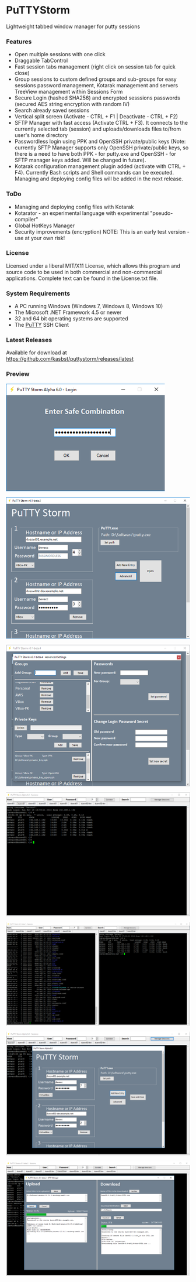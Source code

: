 # PuTTYStorm
Lightweight tabbed window manager for putty sessions

### Features
 - Open multiple sessions with one click
 - Draggable TabControl
 - Fast session tabs management (right click on session tab for quick close)
 - Group sessions to custom defined groups and sub-groups for easy sessions password management, Kotarak management and servers TreeView management within Sessions Form
 - Secure Login (hashed SHA256) and encrypted sesssions passwords (secured AES string encryption with random IV)
 - Search already saved sessions
 - Vertical split screen (Activate - CTRL + F1 | Deactivate - CTRL + F2)
 - SFTP Manager with fast access (Activate CTRL + F3). It connects to the currently selected tab (session) and uploads/downloads files to/from user's home directory
 - Passwordless login using PPK and OpenSSH private/public keys (Note: currently SFTP Manager supports only OpenSSH private/public keys, so there is a need to have both PPK - for putty.exe and OpenSSH - for SFTP manager keys added. Will be changed in future).
 - Kotarak configuration management plugin added (activate with CTRL + F4). Currently Bash scripts and Shell commands can be executed. Managing and deploying config files will be added in the next release.
 
### ToDo
 - Managing and deploying config files with Kotarak
 - Kotarator - an experimental language with experimental "pseudo-compiler"
 - Global HotKeys Manager
 - Security improvements (encryption) NOTE: This is an early test version - use at your own risk!
 
### License
Licensed under a liberal MIT/X11 License, which allows this program and source code to be used in both commercial and non-commercial applications. Complete text can be found in the License.txt file.

### System Requirements
  * A PC running Windows (Windows 7, Windows 8, Windows 10)
  * The Microsoft .NET Framework 4.5 or newer
  * 32 and 64 bit operating systems are supported
  * The [PuTTY](http://www.chiark.greenend.org.uk/~sgtatham/putty/) SSH Client
  
### Latest Releases
Available for download at https://github.com/kasbst/puttystorm/releases/latest

### Preview
![Alt text](/img/LoginForm.png?raw=true "Login Form")

![Alt text](/img/MainForm.png?raw=true "Main Form")

![Alt text](/img/AdvancedForm.png?raw=true "Advanced Form")

![Alt text](/img/SessionsForm.png?raw=true "Sessions Form")

![Alt text](/img/SplitScreen.png?raw=true "Split Screen")

![Alt text](/img/ManageSessions.png?raw=true "Manage Sessions")

![Alt text](/img/SFTPManager.png?raw=true "SFTP Manager")
